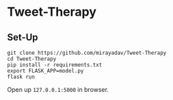 # Tweet-Therapy

## Set-Up

```
git clone https://github.com/mirayadav/Tweet-Therapy
cd Tweet-Therapy
pip install -r requirements.txt
export FLASK_APP=model.py
flask run
```
Open up ```127.0.0.1:5000``` in browser.
